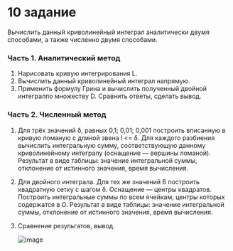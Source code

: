 # 10 задание
Вычислить данный криволинейный интеграл аналитически двумя способами, а также численно двумя способами. <br>
### Часть 1. Аналитический метод
1. Нарисовать кривую интегрирования L.
2. Вычислить данный криволинейный интеграл напрямую.
3. Применить формулу Грина и вычислить полученный двойной интегралпо множеству D. Сравнить ответы, сделать вывод.

### Часть 2. Численный метод
1. Для трёх значений &delta;, равных 0,1; 0,01; 0,001 построить вписанную в кривую ломаную с длиной звена l <= &delta;. Для каждого разбиения вычислить интегральную сумму, соответствующую данному криволинейному интегралу (оснащение — вершины ломаной). Результат в виде таблицы: значение интегральной
суммы, отклонение от истинного значения, время вычисления.
2. Для двойного интеграла. Для тех же значений 6 построить квадратную сетку с шагом &delta;. Оснащение — центры квадратов. Построить интегральные суммы по всем ячейкам, центры которых содержатся в О. Результат в виде таблицы: значение интегральной суммы, отклонение от истинного значения, время
вычисления.
3. Сравнение резульгатов, вывод.

   ![image](https://github.com/user-attachments/assets/18becc63-12a3-461b-a9b1-0c98e69ce872)
